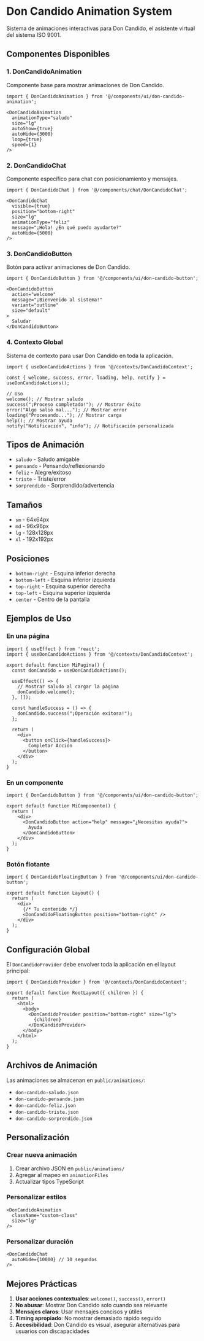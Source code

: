 # Don Candido Animation System

Sistema de animaciones interactivas para Don Candido, el asistente virtual del sistema ISO 9001.

## Componentes Disponibles

### 1. DonCandidoAnimation
Componente base para mostrar animaciones de Don Candido.

```tsx
import { DonCandidoAnimation } from '@/components/ui/don-candido-animation';

<DonCandidoAnimation
  animationType="saludo"
  size="lg"
  autoShow={true}
  autoHide={3000}
  loop={true}
  speed={1}
/>
```

### 2. DonCandidoChat
Componente específico para chat con posicionamiento y mensajes.

```tsx
import { DonCandidoChat } from '@/components/chat/DonCandidoChat';

<DonCandidoChat
  visible={true}
  position="bottom-right"
  size="lg"
  animationType="feliz"
  message="¡Hola! ¿En qué puedo ayudarte?"
  autoHide={5000}
/>
```

### 3. DonCandidoButton
Botón para activar animaciones de Don Candido.

```tsx
import { DonCandidoButton } from '@/components/ui/don-candido-button';

<DonCandidoButton
  action="welcome"
  message="¡Bienvenido al sistema!"
  variant="outline"
  size="default"
>
  Saludar
</DonCandidoButton>
```

### 4. Contexto Global
Sistema de contexto para usar Don Candido en toda la aplicación.

```tsx
import { useDonCandidoActions } from '@/contexts/DonCandidoContext';

const { welcome, success, error, loading, help, notify } = useDonCandidoActions();

// Uso
welcome(); // Mostrar saludo
success("¡Proceso completado!"); // Mostrar éxito
error("Algo salió mal..."); // Mostrar error
loading("Procesando..."); // Mostrar carga
help(); // Mostrar ayuda
notify("Notificación", "info"); // Notificación personalizada
```

## Tipos de Animación

- `saludo` - Saludo amigable
- `pensando` - Pensando/reflexionando
- `feliz` - Alegre/exitoso
- `triste` - Triste/error
- `sorprendido` - Sorprendido/advertencia

## Tamaños

- `sm` - 64x64px
- `md` - 96x96px
- `lg` - 128x128px
- `xl` - 192x192px

## Posiciones

- `bottom-right` - Esquina inferior derecha
- `bottom-left` - Esquina inferior izquierda
- `top-right` - Esquina superior derecha
- `top-left` - Esquina superior izquierda
- `center` - Centro de la pantalla

## Ejemplos de Uso

### En una página
```tsx
import { useEffect } from 'react';
import { useDonCandidoActions } from '@/contexts/DonCandidoContext';

export default function MiPagina() {
  const donCandido = useDonCandidoActions();

  useEffect(() => {
    // Mostrar saludo al cargar la página
    donCandido.welcome();
  }, []);

  const handleSuccess = () => {
    donCandido.success("¡Operación exitosa!");
  };

  return (
    <div>
      <button onClick={handleSuccess}>
        Completar Acción
      </button>
    </div>
  );
}
```

### En un componente
```tsx
import { DonCandidoButton } from '@/components/ui/don-candido-button';

export default function MiComponente() {
  return (
    <div>
      <DonCandidoButton action="help" message="¿Necesitas ayuda?">
        Ayuda
      </DonCandidoButton>
    </div>
  );
}
```

### Botón flotante
```tsx
import { DonCandidoFloatingButton } from '@/components/ui/don-candido-button';

export default function Layout() {
  return (
    <div>
      {/* Tu contenido */}
      <DonCandidoFloatingButton position="bottom-right" />
    </div>
  );
}
```

## Configuración Global

El `DonCandidoProvider` debe envolver toda la aplicación en el layout principal:

```tsx
import { DonCandidoProvider } from '@/contexts/DonCandidoContext';

export default function RootLayout({ children }) {
  return (
    <html>
      <body>
        <DonCandidoProvider position="bottom-right" size="lg">
          {children}
        </DonCandidoProvider>
      </body>
    </html>
  );
}
```

## Archivos de Animación

Las animaciones se almacenan en `public/animations/`:
- `don-candido-saludo.json`
- `don-candido-pensando.json`
- `don-candido-feliz.json`
- `don-candido-triste.json`
- `don-candido-sorprendido.json`

## Personalización

### Crear nueva animación
1. Crear archivo JSON en `public/animations/`
2. Agregar al mapeo en `animationFiles`
3. Actualizar tipos TypeScript

### Personalizar estilos
```tsx
<DonCandidoAnimation
  className="custom-class"
  size="lg"
/>
```

### Personalizar duración
```tsx
<DonCandidoChat
  autoHide={10000} // 10 segundos
/>
```

## Mejores Prácticas

1. **Usar acciones contextuales**: `welcome()`, `success()`, `error()`
2. **No abusar**: Mostrar Don Candido solo cuando sea relevante
3. **Mensajes claros**: Usar mensajes concisos y útiles
4. **Timing apropiado**: No mostrar demasiado rápido seguido
5. **Accesibilidad**: Don Candido es visual, asegurar alternativas para usuarios con discapacidades
